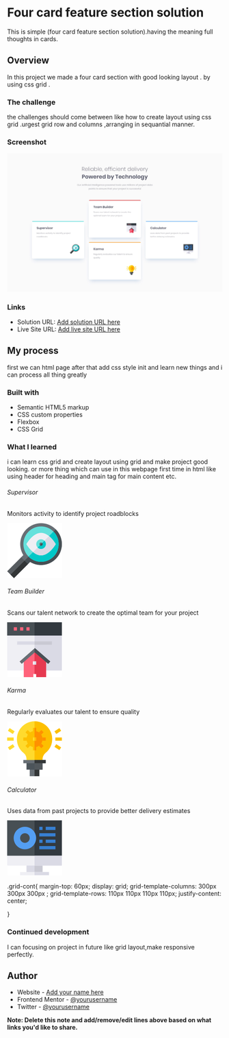# Four card feature section solution
 This is simple (four card feature section solution).having the meaning full thoughts in cards.

## Overview
In this project we made a four card section with good looking layout .
by using css grid .

### The challenge
the challenges should come between like how to create layout using 
css  grid .urgest grid row and columns ,arranging in sequantial manner.

### Screenshot

![alt text](design/desktop-design.jpg)

### Links

- Solution URL: [Add solution URL here](https://your-solution-url.com)
- Live Site URL: [Add live site URL here](https://your-live-site-url.com)

## My process

first we can html page after that add css style init 
and learn new things and i can process  all thing greatly


### Built with

- Semantic HTML5 markup
- CSS custom properties
- Flexbox
- CSS Grid



### What I learned

i can learn css grid and create layout using grid and make project good looking.
or more thing which can use in this webpage first time in html like using header 
for heading  and main tag for main content etc.
<div class="grid-cont">
  <div class="card card1"><h6>Supervisor</h6>
 <p> Monitors activity to identify project roadblocks</p>
  <img src="images/icon-supervisor.svg" alt="image" class="logo">
</div>

  <div class="card card2"><h6> Team Builder</h6>
 <p> Scans our talent network to create the optimal team for your project</p>
<img src="images/icon-team-builder.svg" alt="image" class="logo">
</div>

<div class="card card3"><h6> Karma</h6>
  <p>Regularly evaluates our talent to ensure quality</p>
<img src="images/icon-karma.svg" alt="image" class="logo">
</div>

<div class="card card4"><h6> Calculator</h6>
 <p> Uses data from past projects to provide better delivery estimates</p>
<img src="images/icon-calculator.svg" alt="image" class="logo">
</div>

.grid-cont{
    margin-top: 60px;
    display: grid;
    grid-template-columns: 300px 300px 300px ;
    grid-template-rows: 110px 110px 110px 110px;
    justify-content: center;
    
}



### Continued development
 I can focusing on project in future like  grid layout,make responsive perfectly.


## Author

- Website - [Add your name here](https://www.your-site.com)
- Frontend Mentor - [@yourusername](https://www.frontendmentor.io/profile/yourusername)
- Twitter - [@yourusername](https://www.twitter.com/yourusername)

**Note: Delete this note and add/remove/edit lines above based on what links you'd like to share.**

